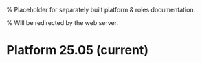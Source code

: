 % Placeholder for separately built platform & roles documentation.

% Will be redirected by the web server.

# Platform 25.05 (current)
